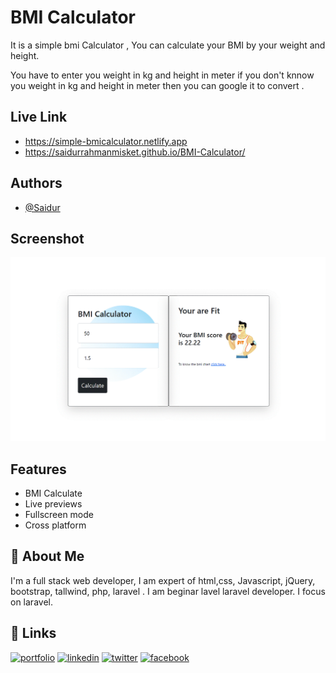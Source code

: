 
# BMI Calculator

It is a simple bmi Calculator , You can calculate your BMI by your weight and height.

 You have to enter you weight in kg and height in meter if you don't knnow you weight in kg and height in meter then you can google it to convert . 

## Live Link
- https://simple-bmicalculator.netlify.app
- https://saidurrahmanmisket.github.io/BMI-Calculator/

## Authors

- [@Saidur](https://www.github.com/saidurrahmanmisket)


## Screenshot

![screenshot](https://github.com/saidurrahmanmisket/BMI-Calculator/blob/main/asset/bmi-calculator.gif)


## Features

- BMI Calculate
- Live previews
- Fullscreen mode
- Cross platform


## 🚀 About Me
I'm a full stack web developer, I am expert of html,css, Javascript, jQuery, bootstrap, tallwind, php, laravel . I am beginar lavel laravel developer. I focus on laravel.


## 🔗 Links
[![portfolio](https://img.shields.io/badge/my_portfolio-000?style=for-the-badge&logo=ko-fi&logoColor=white)]()
[![linkedin](https://img.shields.io/badge/linkedin-0A66C2?style=for-the-badge&logo=linkedin&logoColor=white)](https://www.linkedin.com/in/mdsaidurrahmanmisket/)
[![twitter](https://img.shields.io/badge/twitter-1DA1F2?style=for-the-badge&logo=twitter&logoColor=white)](https://twitter.com/)
[![facebook](https://img.shields.io/badge/facebook-1DA1F2?style=for-the-badge&logo=facebook&logoColor=white)](https://www.facebook.com/mdsaidurrahmanmisket/)





